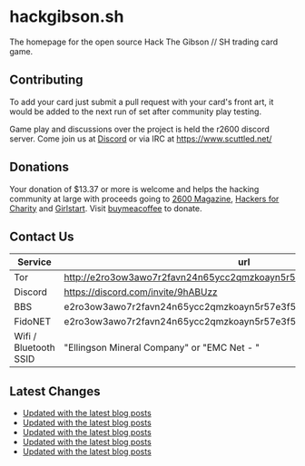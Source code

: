 # hackgibson.sh
The homepage for the open source Hack The Gibson // SH trading card game.


## Contributing

To add your card just submit a pull request with your card's front art, it would be added to the next run of set after community play testing.

Game play and discussions over the project is held the r2600 discord server. Come join us at [Discord](https://discord.com/invite/9hABUzz) or via IRC at https://www.scuttled.net/


## Donations

Your donation of $13.37 or more is welcome and helps the hacking community at large with proceeds going to [2600 Magazine](https://2600.com/), [Hackers for Charity](https://hackersforcharity.org) and [Girlstart](https://girlstart.org).  Visit [buymeacoffee](https://www.buymeacoffee.com/hackgibson.sh) to donate.


## Contact Us

Service | url
-|-
Tor | http://e2ro3ow3awo7r2favn24n65ycc2qmzkoayn5r57e3f56nvjwdcgg32ad.onion
Discord | https://discord.com/invite/9hABUzz
BBS | e2ro3ow3awo7r2favn24n65ycc2qmzkoayn5r57e3f56nvjwdcgg32ad.onion:23
FidoNET | e2ro3ow3awo7r2favn24n65ycc2qmzkoayn5r57e3f56nvjwdcgg32ad.onion:24554
Wifi / Bluetooth SSID | "Ellingson Mineral Company" or "EMC Net - <fidonet address>"

## Latest Changes
<!-- BLOG-POST-LIST:START -->
- [Updated with the latest blog posts](https://github.com/DFW2600/hackgibson.sh/commit/357c295a6ad386aa2c85a01c7ffaa5e6ec405a3e)
- [Updated with the latest blog posts](https://github.com/DFW2600/hackgibson.sh/commit/59d7b67aaf06ef163ad239b9e0b18f5650d4a228)
- [Updated with the latest blog posts](https://github.com/DFW2600/hackgibson.sh/commit/cf43cd3e48ffdd23dd9da70e01f53aabfe7726cf)
- [Updated with the latest blog posts](https://github.com/DFW2600/hackgibson.sh/commit/f13e8ef3af8629513a4f1a08ab740fd74206e7e5)
- [Updated with the latest blog posts](https://github.com/DFW2600/hackgibson.sh/commit/8180b853850ceabdae748e8f10bb198f5479df48)
<!-- BLOG-POST-LIST:END -->
